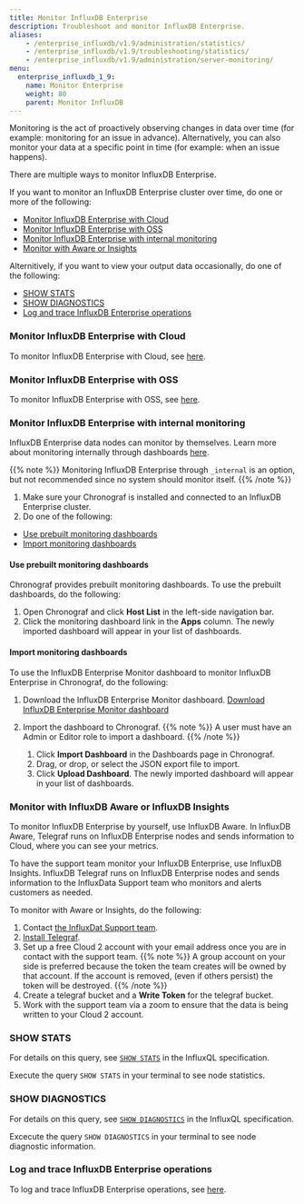 ```yaml
---
title: Monitor InfluxDB Enterprise 
description: Troubleshoot and monitor InfluxDB Enterprise.
aliases:
    - /enterprise_influxdb/v1.9/administration/statistics/
    - /enterprise_influxdb/v1.9/troubleshooting/statistics/
    - /enterprise_influxdb/v1.9/administration/server-monitoring/
menu:
  enterprise_influxdb_1_9:
    name: Monitor Enterprise
    weight: 80
    parent: Monitor InfluxDB
---
```


Monitoring is the act of proactively observing changes in data over time (for example: monitoring for an issue in advance). Alternatively, you can also monitor your data at a specific point in time (for example: when an issue happens). 

There are multiple ways to monitor InfluxDB Enterprise. 

If you want to monitor an InfluxDB Enterprise cluster over time, do one or more of the following: 

* [Monitor InfluxDB Enterprise with Cloud](#monitor-influxdb-enterprise-with-cloud)
* [Monitor InfluxDB Enterprise with OSS](#monitor-influxdb-enterprise-with-oss)
* [Monitor InfluxDB Enterprise with internal monitoring](#monitor-influxdb-enterprise-with-internal-monitoring)
* [Monitor with Aware or Insights](#monitor-with-aware-or-insights)

Alternitively, if you want to view your output data occasionally, do one of the following: 

* [SHOW STATS](#show-stats)
* [SHOW DIAGNOSTICS](#show-diagnostics)
* [Log and trace InfluxDB Enterprise operations](#log-and-trace-influxdb-enterprise-operations)

### Monitor InfluxDB Enterprise with Cloud 

To monitor InfluxDB Enterprise with Cloud, see [here](/enterprise_influxdb/v1.9/administration/monitor-enterprise/monitor-with-cloud/). 

### Monitor InfluxDB Enterprise with OSS

To monitor InfluxDB Enterprise with OSS, see [here](/enterprise_influxdb/v1.9/administration/monitor-enterprise/monitor-with-oss/). 

### Monitor InfluxDB Enterprise with internal monitoring 

InfluxDB Enterprise data nodes can monitor by themselves. Learn more about monitoring internally through dashboards [here](/platform/monitoring/influxdata-platform/monitoring-dashboards/). 

{{% note %}}
Monitoring InfluxDB Enterprise through `_internal` is an option, but not recommended since no system should monitor itself. 
{{% /note %}}

1. Make sure your Chronograf is installed and connected to an InfluxDB Enterprise cluster.
2. Do one of the following: 
- [Use prebuilt monitoring dashboards](#use-prebuilt-monitoring-dashboards)
- [Import monitoring dashboards](#import-monitoring-dashboards)

#### Use prebuilt monitoring dashboards 

Chronograf provides prebuilt monitoring dashboards. To use the prebuilt dashboards, do the following:

1. Open Chronograf and click **Host List** in the left-side navigation bar. 
2. Click the monitoring dashboard link in the **Apps** column. The newly imported dashboard will appear in your list of dashboards.

#### Import monitoring dashboards 

To use the InfluxDB Enterprise Monitor dashboard to monitor InfluxDB Enterprise in Chronograf, do the following: 

1. Download the InfluxDB Enterprise Monitor dashboard. 
<a class="btn download" href="/downloads/influxdb-enterprise-monitor-dashboard.json" download target="\_blank">Download InfluxDB Enterprise Monitor dashboard</a>

2. Import the dashboard to Chronograf. 
{{% note %}}
A user must have an Admin or Editor role to import a dashboard. 
{{% /note %}}
    1. Click **Import Dashboard** in the Dashboards page in Chronograf. 
    2. Drag, or drop, or select the JSON export file to import. 
    3. Click **Upload Dashboard**. The newly imported dashboard will appear in your list of dashboards.

### Monitor with InfluxDB Aware or InfluxDB Insights 

To monitor InfluxDB Enterprise by yourself, use InfluxDB Aware. In InfluxDB Aware, Telegraf runs on InfluxDB Enterprise nodes and sends information to Cloud, where you can see your metrics.

To have the support team monitor your InfluxDB Enterprise, use InfluxDB Insights. InfluxDB Telegraf runs on InfluxDB Enterprise nodes and sends information to the InfluxData Support team who monitors and alerts customers as needed.

To monitor with Aware or Insights, do the following: 

1. Contact [the InfluxDat Support team](support@influxdata.com).
2. [Install Telegraf](/telegraf/v1.20/introduction/installation/).
2. Set up a free Cloud 2 account with your email address once you are in contact with the support team. 
{{% note %}}
A group account on your side is preferred because the token the team creates will be owned by that account. If the account is removed, (even if others persist) the token will be destroyed.
{{% /note %}}
3. Create a telegraf bucket and a **Write Token** for the telegraf bucket.
4. Work with the support team via a zoom to ensure that the data is being written to your Cloud 2 account. 

### SHOW STATS 

For details on this query, see [`SHOW STATS`](/enterprise_influxdb/v1.9/query_language/spec#show-stats) in the InfluxQL specification.

Execute the query `SHOW STATS` in your terminal to see node statistics. 

### SHOW DIAGNOSTICS 

For details on this query, see [`SHOW DIAGNOSTICS`](/enterprise_influxdb/v1.9/query_language/spec#show-diagnostics) in the InfluxQL specification.

Excecute the query `SHOW DIAGNOSTICS` in your terminal to see node diagnostic information. 

### Log and trace InfluxDB Enterprise operations

To log and trace InfluxDB Enterprise operations, see [here](/enterprise_influxdb/v1.9/administration/monitor/logs/).